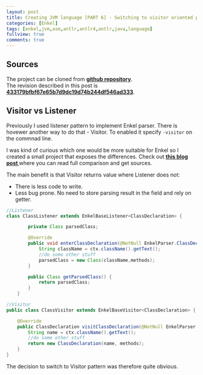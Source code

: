 ```yaml
---
layout: post
title: Creating JVM language [PART 6] - Switching to visitor oriented parsing
categories: [Enkel]
tags: [enkel,jvm,asm,antlr,antlr4,antlr,java,language]
fullview: true
comments: true
---
```

## Sources

The project can be cloned from **[github repository](https://github.com/JakubDziworski/Enkel-JVM-language)**.  
The revision described in this post is **[433179bfbf67e65b7d9dc19d74b244df546ad333](https://github.com/JakubDziworski/Enkel-JVM-language/tree/433179bfbf67e65b7d9dc19d74b244df546ad333)**.

## Visitor vs Listener

Previously I used listener pattern to implement Enkel parser.
There is hovewer another way to do that - Visitor. To enabled it specify ```-visitor``` on the commnad line.

I was kind of curious which one would be more suitable for Enkel so I created a small project that exposes the differences.
Check out **[this blog post ](http://jakubdziworski.github.io/java/2016/04/01/antlr_visitor_vs_listener.html)** where you can read full comparison and get sources.

The main benefit is that Visitor returns value where Listener does not:

* There is less code to write.
* Less bug prone. No need to store parsing result in the field and rely on getter.


```java
//Listener
class ClassListener extends EnkelBaseListener<ClassDeclaration> {

        private Class parsedClass;

        @Override
        public void enterClassDeclaration(@NotNull EnkelParser.ClassDeclarationContext ctx) {
            String className = ctx.className().getText();
            //do some other stuff
            parsedClass = new Class(className,methods);
        }

        public Class getParsedClass() {
            return parsedClass;
        }
    }
```

```java
//Visitor
public class ClassVisitor extends EnkelBaseVisitor<ClassDeclaration> {

    @Override
    public ClassDeclaration visitClassDeclaration(@NotNull EnkelParser.ClassDeclarationContext ctx) {
        String name = ctx.className().getText();
        //do some other stuff
        return new ClassDeclaration(name, methods);
    }
}
```

The decision to switch to Visitor pattern was therefore quite obvious.